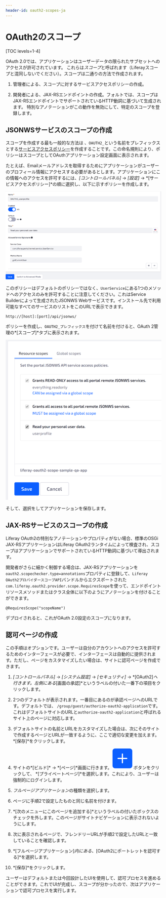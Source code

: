 ```yaml
---
header-id: oauth2-scopes-ja
---
```


# OAuth2のスコープ

[TOC levels=1-4]

OAuth 2.0では、アプリケーションはユーザーデータの限られたサブセットへのアクセスが許可されています。
これらは*スコープ*と呼ばれます（Liferayスコープと混同しないでください）。スコープは二通りの方法で作成されます。

1. 管理者による、スコープに対するサービスアクセスポリシーの作成。

2. 開発者による、JAX-RSエンドポイントの作成。フォルトでは、スコープはJAX-RSエンドポイントでサポートされているHTTP動詞に基づいて生成されます。
特別なアノテーションがこの動作を無効にして、特定のスコープを登録します。

## JSONWSサービスのスコープの作成

スコープを作成する最も一般的な方法は 、`OAUTH2_`という名前をプレフィックスとする[サービスアクセスポリシー](/discover/deployment/-/knowledge_base/7-1/service-access-policies)を作成することです。この命名規則により、ポリシーはスコープとしてOAuthアプリケーション設定画面に表示されます。

たとえば、Emailメールアドレスを取得するためにアプリケーションがユーザーのプロフィール情報にアクセスする必要があるとします。アプリケーションにこの情報へのアクセスを許可するには、*[コントロールパネル]* → *[設定]* → *[サービスアクセスポリシー]*の順に選択し、以下に示すポリシーを作成します。

![図1：サービスアクセスポリシーはOAuth 2.0アプリケーションのスコープを定義します。](../../../images/oauth-service-access-policy.png)

このポリシーはデフォルトのポリシーではなく、`UserService`にある1つのメソッドへのアクセスのみを許可することに注意してください。これはService Builderによって生成されたJSONWS Webサービスです。インストール先で利用可能なすべてのサービスのリストをこのURLで表示できます。

    http://[host]:[port]/api/jsonws/

ポリシーを作成し、`OAUTH2_プレフィックス`を付けて名前を付けると、OAuth 2管理の*[スコープ]*タブに表示されます。



![図2：適切なプレフィックスで名前が付けられたスコープは、アプリケーション設定の[スコープ]タブに表示されます。](../../../images/oauth-scopes-tab.png)

そして、選択をしてアプリケーションを保存します。

## JAX-RSサービスのスコープの作成

Liferay OAuth2の特別なアノテーションやプロパティがない場合、標準のOSGi JAX-RSアプリケーションはLiferay OAuth2ランタイムによって検査され、スコープはアプリケーションでサポートされているHTTP動詞に基づいて導出されます。

開発者がさらに細かく制御する場合は、JAX-RSアプリケーションを`oauth2.scopechecker.type=annotations`プロパティに登録して、`Liferay
OAuth2プロバイダースコープAPI`バンドルからエクスポートされた`com.liferay.oauth2.provider.scope.RequiresScope`を使って、エンドポイントリソースメソッドまたはクラス全体に以下のようにアノテーションを付けることができます。

    @RequiresScope("scopeName")

デプロイされると、これがOAuth 2.0設定のスコープになります。

## 認可ページの作成

この手順はオプションです。ユーザーは自分のアカウントへのアクセスを許可するためのインターフェースが必要で、インターフェースは自動的に提供されます。ただし、ページをカスタマイズしたい場合は、サイトに認可ページを作成できます。

1. *[コントロールパネル]* → *[システム設定]* → *[セキュリティ]* → *[OAuth2]*へ行きます。左側にある*[画面の承認]*というラベルの付いた一番下の項目をクリックします。

2. 2つのデフォルトが表示されます。一番目にあるのが承認ページへのURLです。デフォルトでは、 `/group/guest/authorize-oauth2-application`です。これはデフォルトサイトのURLと`authorize-oauth2-application`と呼ばれるサイト上のページに対応します。

3. デフォルトサイトの名前とURLをカスタマイズした場合は、次にそのサイトで作成するページとURLが一致するように、ここで適切な変更を加えます。*[保存]*をクリックします。

4. サイトの*[ビルド]* → *[ページ]*画面に行きます。![[追加]](../../../images/icon-add.png)ボタンをクリックして、 *[プライベートページ]*を選択します。これにより、ユーザーは強制的にログインします。

5. *フルページアプリケーション*の種類を選択します。

6. ページに手順2で設定したものと同じ名前を付けます。

7. *[次のメニューにこのページを追加する]*というラベルの付いたボックスのチェックを外します。このページがサイトナビゲーションに表示されないようにします。

8. 次に表示されるページで、フレンドリーURLが手順2で設定したURLと一致していることを確認します。

9. *[フルページアプリケーション]*内にある、*[OAuth2にポートレットを認可する]*を選択します。

10. *[保存]*をクリックします。

 ユーザーはデフォルトまたは今回設計したUIを使用して、認可プロセスを進めることができます。これでUIが完成し、スコープが分かったので、次はアプリケーションで認可プロセスを実行します。
